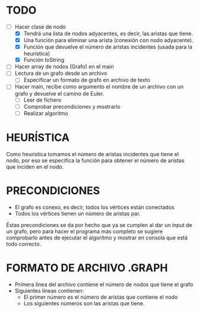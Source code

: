 # TODO
- [ ] Hacer clase de nodo
  - [X] Tendrá una lista de nodos adyacentes, es decir, las aristas que tiene.
  - [X] Una función para eliminar una arista (conexión con nodo adyacente).
  - [X] Función que devuelve el número de aristas incidentes (usada para la heurística)
  - [X] Función toString
- [ ] Hacer array de nodos (Grafo) en el main
- [ ] Lectura de un grafo desde un archivo
  - [ ] Especificar un formato de grafo en archivo de texto
- [ ] Hacer main, recibe como argumento el nombre de un archivo con un grafo y devuelve el camino de Euler.
  - [ ] Leer de fichero
  - [ ] Comprobar precondiciones y mostrarlo
  - [ ] Realizar algoritmo

# HEURÍSTICA
Como heurística tomamos el número de aristas incidentes que tiene el nodo, por eso se especifica la función para obtener el número de aristas que inciden en el nodo.
# PRECONDICIONES
- El grafo es conexo, es decir, todos los vértices están conectados
- Todos los vértices tienen un número de aristas par.

Éstas precondiciones se da por hecho que ya se cumplen al dar un input de un grafo, pero para hacer el programa más completo se sugiere comprobarlo antes de ejecutar el algoritmo y mostrar en consola que está todo correcto.

# FORMATO DE ARCHIVO .GRAPH

- Primera línea del archivo contiene el número de nodos que tiene el grafo
- Siguientes líneas contienen:
  - El primer número es el número de aristas que contiene el nodo
  - Los siguientes números son las aristas que tiene.

